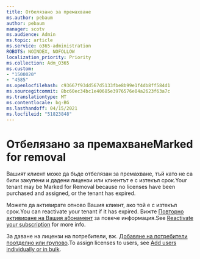 ```yaml
---
title: Отбелязано за премахване
ms.author: pebaum
author: pebaum
manager: scotv
ms.audience: Admin
ms.topic: article
ms.service: o365-administration
ROBOTS: NOINDEX, NOFOLLOW
localization_priority: Priority
ms.collection: Adm_O365
ms.custom:
- "1500020"
- "4585"
ms.openlocfilehash: c93667f93dd567d5133fbe8b99e1f4db8ff584d1
ms.sourcegitcommit: 8bc60ec34bc1e40685e3976576e04a2623f63a7c
ms.translationtype: MT
ms.contentlocale: bg-BG
ms.lasthandoff: 04/15/2021
ms.locfileid: "51823848"
---
```

# <a name="marked-for-removal"></a><span data-ttu-id="233cd-102">Отбелязано за премахване</span><span class="sxs-lookup"><span data-stu-id="233cd-102">Marked for removal</span></span>

<span data-ttu-id="233cd-103">Вашият клиент може да бъде отбелязан за премахване, тъй като не са били закупени и дадени лицензи или клиентът е с изтекъл срок.</span><span class="sxs-lookup"><span data-stu-id="233cd-103">Your tenant may be Marked for Removal because no licenses have been purchased and assigned, or the tenant has expired.</span></span> 

<span data-ttu-id="233cd-104">Можете да активирате отново Вашия клиент, ако той е с изтекъл срок.</span><span class="sxs-lookup"><span data-stu-id="233cd-104">You can reactivate your tenant if it has expired.</span></span> <span data-ttu-id="233cd-105">Вижте [Повторно активиране на Вашия абонамент](https://docs.microsoft.com/microsoft-365/commerce/subscriptions/reactivate-your-subscription?view=o365-worldwide) за повече информация.</span><span class="sxs-lookup"><span data-stu-id="233cd-105">See [Reactivate your subscription](https://docs.microsoft.com/microsoft-365/commerce/subscriptions/reactivate-your-subscription?view=o365-worldwide) for more info.</span></span>

<span data-ttu-id="233cd-106">За даване на лицензи на потребители, вж. [Добавяне на потребители поотделно или групово](https://support.office.com/article/Assign-or-remove-licenses-for-Office-365-for-business-997596b5-4173-4627-b915-36abac6786dc).</span><span class="sxs-lookup"><span data-stu-id="233cd-106">To assign licenses to users, see [Add users individually or in bulk](https://support.office.com/article/Assign-or-remove-licenses-for-Office-365-for-business-997596b5-4173-4627-b915-36abac6786dc).</span></span>

